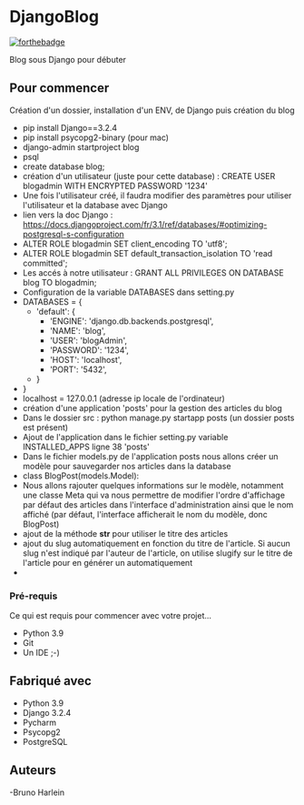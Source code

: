 # DjangoBlog

[![forthebadge](http://forthebadge.com/images/badges/built-with-love.svg)](http://forthebadge.com)  

Blog sous Django pour débuter

## Pour commencer

Création d'un dossier, installation d'un ENV, de Django puis création du blog 

- pip install Django==3.2.4
- pip install psycopg2-binary (pour mac)
- django-admin startproject blog
- psql
- create database blog;
- création d'un utilisateur (juste pour cette database) : CREATE USER blogadmin WITH ENCRYPTED PASSWORD '1234'
- Une fois l'utilisateur créé, il faudra modifier des paramètres pour utiliser l'utilisateur et la database avec Django
- lien vers la doc Django : https://docs.djangoproject.com/fr/3.1/ref/databases/#optimizing-postgresql-s-configuration
- ALTER ROLE blogadmin SET client_encoding TO 'utf8';
- ALTER ROLE blogadmin SET default_transaction_isolation TO 'read committed';
- Les accés à notre utilisateur : GRANT ALL PRIVILEGES ON DATABASE blog TO blogadmin;
- Configuration de la variable DATABASES dans setting.py
- DATABASES = {
    - 'default': {
        - 'ENGINE': 'django.db.backends.postgresql',
        - 'NAME': 'blog',
        - 'USER': 'blogAdmin',
        - 'PASSWORD': '1234',
        - 'HOST': 'localhost',
        - 'PORT': '5432',
    - }
- }
- localhost = 127.0.0.1 (adresse ip locale de l'ordinateur)
- création d'une application 'posts' pour la gestion des articles du blog
- Dans le dossier src : python manage.py startapp posts (un dossier posts est présent)
- Ajout de l'application dans le fichier setting.py variable INSTALLED_APPS ligne 38 'posts'
- Dans le fichier models.py de l'application posts nous allons créer un modèle pour sauvegarder nos articles dans la database
- class BlogPost(models.Model):
- Nous allons rajouter quelques informations sur le modèle, notamment une classe Meta qui va nous permettre de modifier 
  l'ordre d'affichage par défaut des articles dans l'interface d'administration ainsi que le nom affiché (par défaut, l'interface afficherait le nom du modèle, donc BlogPost)
- ajout de la méthode __str__ pour utiliser le titre des articles
- ajout du slug automatiquement en fonction du titre de l'article. Si aucun slug n'est indiqué par l'auteur de l'article, on utilise slugify sur le titre de l'article pour en générer un automatiquement
- 



### Pré-requis

Ce qui est requis pour commencer avec votre projet...

- Python 3.9
- Git
- Un IDE ;-)

## Fabriqué avec

* Python 3.9
* Django 3.2.4
* Pycharm
* Psycopg2
* PostgreSQL

## Auteurs

-Bruno Harlein



